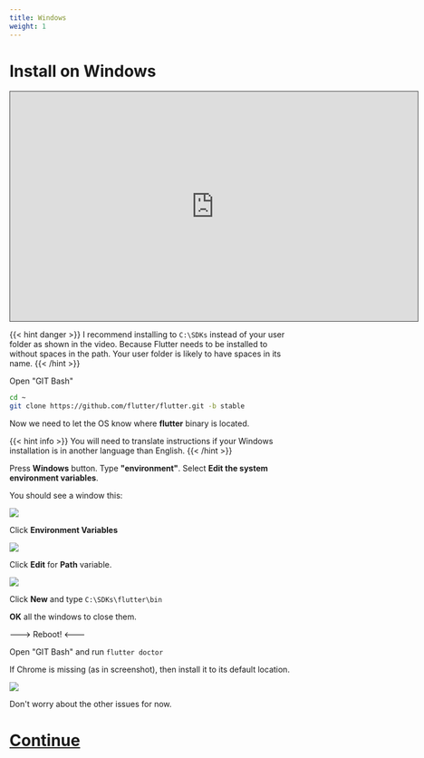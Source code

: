 ```yaml
---
title: Windows
weight: 1
---
```


# Install on Windows

<iframe src="https://easv.cloud.panopto.eu/Panopto/Pages/Embed.aspx?id=6157cbe0-b7b4-4ad8-8977-b0d100090ca1&autoplay=false&offerviewer=true&showtitle=true&showbrand=true&captions=false&interactivity=all" height="405" width="720" style="border: 1px solid #464646;" allowfullscreen allow="autoplay" aria-label="Panopto Embedded Video Player" aria-description="Install Flutter on Windows" ></iframe>

{{< hint danger >}}
I recommend installing to <code>C:\SDKs</code> instead of your user folder as shown in the
video.
Because Flutter needs to be installed to without spaces in the path.
Your user folder is likely to have spaces in its name.
{{< /hint >}}

Open "GIT Bash"

```sh
cd ~
git clone https://github.com/flutter/flutter.git -b stable
```

Now we need to let the OS know where **flutter** binary is located.

{{< hint info >}}
You will need to translate instructions if your Windows installation is in another language than English.
{{< /hint >}}

Press **Windows** button.
Type **"environment"**.
Select **Edit the system environment variables**.

You should see a window this:

![](images/envvar1.png)

Click **Environment Variables**

![](images/envvar2.png)

Click **Edit** for **Path** variable.

![](images/envvar3.png)

Click **New** and type `C:\SDKs\flutter\bin`

**OK** all the windows to close them.

---> Reboot! <---

Open "GIT Bash" and run `flutter doctor`

If Chrome is missing (as in screenshot), then install it to its default location.

![](images/doctor_missing_chrome.png)

Don't worry about the other issues for now.

# [Continue](../android-studio)

